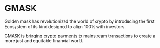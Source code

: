 # GMASK




Golden mask has revolutionized the world of crypto by introducing the first Ecosystem of its kind designed to align 100% with investors.


GMASK is bringing crypto payments to mainstream transactions to create a more just and equitable financial world.

